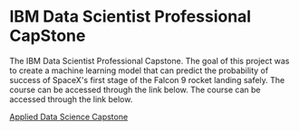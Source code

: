 # IBM Data Scientist Professional CapStone

The IBM Data Scientist Professional Capstone. The goal of this project was to create a machine learning model that can predict the probability of success of SpaceX's first stage of the Falcon 9 rocket landing safely. The course can be accessed through the link below. The course can be accessed through the link below.

[Applied Data Science Capstone](https://coursera.org/share/c01a07884b4a4c1885740e168756ae16)

